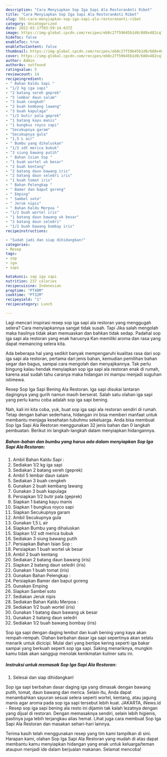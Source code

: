```yaml
---
description: "Cara Menyiapkan Sop Iga Sapi Ala RestoranAnti Ribet"
title: "Cara Menyiapkan Sop Iga Sapi Ala RestoranAnti Ribet"
slug: 501-cara-menyiapkan-sop-iga-sapi-ala-restorananti-ribet
category: Uncategorized
date: 2022-03-17T03:59:14.637Z
image: https://img-global.cpcdn.com/recipes/eb8c27f59645b1d0/680x482cq70/sop-iga-sapi-ala-restoran-foto-resep-utama.jpg
hideToc: false
enableToc: true
enableTocContent: false
thumbnail: https://img-global.cpcdn.com/recipes/eb8c27f59645b1d0/680x482cq70/sop-iga-sapi-ala-restoran-foto-resep-utama.jpg
cover: https://img-global.cpcdn.com/recipes/eb8c27f59645b1d0/680x482cq70/sop-iga-sapi-ala-restoran-foto-resep-utama.jpg
author: Admin
authorAv: notfound
ratingvalue: 5
reviewcount: 14
recipeingredient:
- " Bahan Kaldu Sapi "
- "1/2 kg iga sapi"
- "2 batang sereh geprek"
- "5 lembar daun salam"
- "3 buah cengkeh"
- "2 buah kembang lawang"
- "3 buah kapulaga"
- "1/2 butir pala geprek"
- "1 batang kayu manis"
- "1 bungkus royco sapi"
- "Secukupnya garam"
- "Secukupnya gula"
- "1,5 L air"
- " Bumbu yang dihaluskan"
- "1/2 sdt merica bubuk"
- "3 siung bawang putih"
- " Bahan Isian Sop "
- "1 buah wortel uk besar"
- "2 buah kentang"
- "2 batang daun bawang iris"
- "2 batang daun seledri iris"
- "1 buah tomat iris"
- " Bahan Pelengkap "
- " Bamer dan baput goreng"
- " Emping"
- " Sambel soto"
- " Jeruk nipis"
- " Bahan Kaldu Merpoa "
- "1/2 buah wortel iris"
- "1 batang daun bawang uk besar"
- "2 batang daun seledri"
- "1/2 buah bawang bombay iris"
recipeinstructions:

- "Sudah jadi dan siap dihidangkan!"
categories:
- Resep
tags:
- sop
- iga
- sapi

katakunci: sop iga sapi 
nutrition: 237 calories
recipecuisine: Indonesian
preptime: "PT40M"
cooktime: "PT32M"
recipeyield: "1"
recipecategory: Lunch

---
```



Lagi mencari inspirasi resep sop iga sapi ala restoran yang menggugah selera? Cara menyiapkannya sangat tidak susah. Tapi Jika salah mengolah maka hasilnya tidak akan memuaskan dan bahkan tidak sedap. Padahal sop iga sapi ala restoran yang enak harusnya Kan memiliki aroma dan rasa yang dapat memancing selera kita.


Ada beberapa hal yang sedikit banyak mempengaruhi kualitas rasa dari sop iga sapi ala restoran, pertama dari jenis bahan, kemudian pemilihan bahan segar dan bagus, sampai cara mengolah dan menyajikannya. Tak perlu bingung kalau hendak menyiapkan sop iga sapi ala restoran enak di rumah, karena asal sudah tahu caranya maka hidangan ini mampu menjadi suguhan istimewa.

Resep Sop Iga Sapi Bening Ala Restoran. Iga sapi disukai lantaran dagingnya yang gurih namun masih berserat. Salah satu olahan iga sapi yang perlu kamu coba adalah sop iga sapi bening.


Nah, kali ini kita coba, yuk, buat sop iga sapi ala restoran sendiri di rumah. Tetap dengan bahan sederhana, hidangan ini bisa memberi manfaat untuk membantu menjaga kesehatan tubuhmu sekeluarga. Anda bisa membuat Sop Iga Sapi Ala Restoran menggunakan 32 jenis bahan dan 0 langkah pembuatan. Berikut ini langkah-langkah dalam menyiapkan hidangannya.

<!--inarticleads1-->

##### Bahan-bahan dan bumbu yang harus ada dalam menyiapkan Sop Iga Sapi Ala Restoran:

1. Ambil  Bahan Kaldu Sapi :
1. Sediakan 1/2 kg iga sapi
1. Sediakan 2 batang sereh (geprek)
1. Ambil 5 lembar daun salam
1. Sediakan 3 buah cengkeh
1. Gunakan 2 buah kembang lawang
1. Gunakan 3 buah kapulaga
1. Persiapkan 1/2 butir pala (geprek)
1. Siapkan 1 batang kayu manis
1. Siapkan 1 bungkus royco sapi
1. Siapkan Secukupnya garam
1. Ambil Secukupnya gula
1. Gunakan 1,5 L air
1. Siapkan  Bumbu yang dihaluskan
1. Siapkan 1/2 sdt merica bubuk
1. Sediakan 3 siung bawang putih
1. Persiapkan  Bahan Isian Sop :
1. Persiapkan 1 buah wortel uk besar
1. Ambil 2 buah kentang
1. Sediakan 2 batang daun bawang (iris)
1. Siapkan 2 batang daun seledri (iris)
1. Gunakan 1 buah tomat (iris)
1. Gunakan  Bahan Pelengkap :
1. Persiapkan  Bamer dan baput goreng
1. Gunakan  Emping
1. Siapkan  Sambel soto
1. Sediakan  Jeruk nipis
1. Sediakan  Bahan Kaldu Merpoa :
1. Sediakan 1/2 buah wortel (iris)
1. Gunakan 1 batang daun bawang uk besar
1. Gunakan 2 batang daun seledri
1. Sediakan 1/2 buah bawang bombay (iris)


Sop iga sapi dengan daging lembut dan kuah bening yang kaya akan rempah-rempah. Olahan berbahan dasar iga sapi sepertinya akan selalu menarik untuk dicicipi. Mulai dari yang bertipe kering seperti iga bakar sampai yang berkuah seperti sop iga sapi. Saking menariknya, mungkin kamu tidak akan sanggup menolak kenikmatan kuliner satu ini. 

<!--inarticleads2-->

##### Instruksi untuk memasak Sop Iga Sapi Ala Restoran:


1. Selesai dan siap dihidangkan!

Sop iga sapi berbahan dasar daging iga yang dimasak dengan bawang putih, tomat, daun bawang dan merica. Selain itu, Anda dapat menambahkan sayuran sesuai selera seperti wortel, kentang, atau jagung manis agar aroma pada sop iga sapi tersebut lebih kuat. JAKARTA, iNews.id - Resep sop iga sapi bening ala resto ini dijamin tak kalah lezatnya dengan yang dijual di restoran. Dengan memasaknya sendiri, selain lebih higienis, pastinya juga lebih terjangkau alias hemat. Lihat juga cara membuat Sop Iga Sapi Ala Restoran dan masakan sehari-hari lainnya. 

Terima kasih telah menggunakan resep yang tim kami tampilkan di sini. Harapan kami, olahan Sop Iga Sapi Ala Restoran yang mudah di atas dapat membantu kamu menyiapkan hidangan yang enak untuk keluarga/teman ataupun menjadi ide dalam berjualan makanan. Selamat mencoba!
